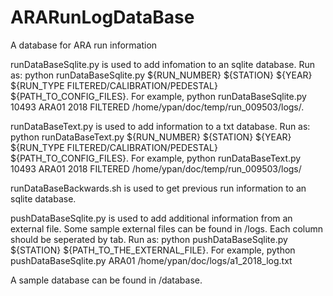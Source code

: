 # ARARunLogDataBase
A database for ARA run information

runDataBaseSqlite.py is used to add infomation to an sqlite database. Run as:
python runDataBaseSqlite.py ${RUN_NUMBER} ${STATION} ${YEAR} ${RUN_TYPE FILTERED/CALIBRATION/PEDESTAL} ${PATH_TO_CONFIG_FILES}.
For example, python runDataBaseSqlite.py 10493 ARA01 2018 FILTERED /home/ypan/doc/temp/run_009503/logs/.

runDataBaseText.py is used to add information to a txt database. Run as:
python runDataBaseText.py ${RUN_NUMBER} ${STATION} ${YEAR} ${RUN_TYPE FILTERED/CALIBRATION/PEDESTAL} ${PATH_TO_CONFIG_FILES}.
For example, python runDataBaseText.py 10493 ARA01 2018 FILTERED /home/ypan/doc/temp/run_009503/logs/

runDataBaseBackwards.sh is used to get previous run information to an sqlite database.

pushDataBaseSqlite.py is used to add additional information from an external file. Some sample external files can be found in /logs. Each column should be seperated by tab. Run as:
python pushDataBaseSqlite.py ${STATION} ${PATH_TO_THE_EXTERNAL_FILE}.
For example, python pushDataBaseSqlite.py ARA01 /home/ypan/doc/logs/a1_2018_log.txt

A sample database can be found in /database.
